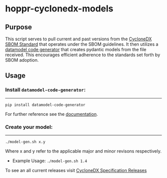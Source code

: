 # hoppr-cyclonedx-models

## Purpose
This script serves to pull current and past versions from the [CycloneDX SBOM Standard](https://github.com/CycloneDX) that operates under the SBOM guidelines.  It then utilizes a [datamodel code generator](https://github.com/CycloneDX) that creates pydantic models from the file received. This encourages efficient adherence to the standards set forth by SBOM adoption.

## Usage 
### Install `datamodel-code-generator`:
-----------------------------------------
`pip install datamodel-code-generator`

For further reference see the [documentation](https://koxudaxi.github.io/datamodel-code-generator/).

### Create your model:
-----------------------------------------
`./model-gen.sh x.y` 

Where x and y refer to the applicable major and minor revisons respectively.

* Example Usage: `./model-gen.sh 1.4`

To see an all current releases visit [CycloneDX Specification Releases](https://github.com/CycloneDX/specification/releases)